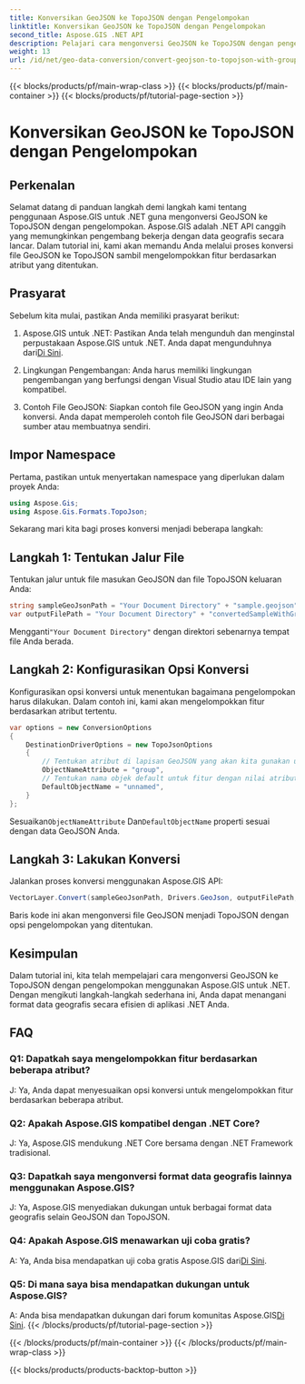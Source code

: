```yaml
---
title: Konversikan GeoJSON ke TopoJSON dengan Pengelompokan
linktitle: Konversikan GeoJSON ke TopoJSON dengan Pengelompokan
second_title: Aspose.GIS .NET API
description: Pelajari cara mengonversi GeoJSON ke TopoJSON dengan pengelompokan menggunakan Aspose.GIS untuk .NET dalam tutorial komprehensif ini.
weight: 13
url: /id/net/geo-data-conversion/convert-geojson-to-topojson-with-grouping/
---
```


{{< blocks/products/pf/main-wrap-class >}}
{{< blocks/products/pf/main-container >}}
{{< blocks/products/pf/tutorial-page-section >}}

# Konversikan GeoJSON ke TopoJSON dengan Pengelompokan

## Perkenalan

Selamat datang di panduan langkah demi langkah kami tentang penggunaan Aspose.GIS untuk .NET guna mengonversi GeoJSON ke TopoJSON dengan pengelompokan. Aspose.GIS adalah .NET API canggih yang memungkinkan pengembang bekerja dengan data geografis secara lancar. Dalam tutorial ini, kami akan memandu Anda melalui proses konversi file GeoJSON ke TopoJSON sambil mengelompokkan fitur berdasarkan atribut yang ditentukan.

## Prasyarat

Sebelum kita mulai, pastikan Anda memiliki prasyarat berikut:

1.  Aspose.GIS untuk .NET: Pastikan Anda telah mengunduh dan menginstal perpustakaan Aspose.GIS untuk .NET. Anda dapat mengunduhnya dari[Di Sini](https://releases.aspose.com/gis/net/).

2. Lingkungan Pengembangan: Anda harus memiliki lingkungan pengembangan yang berfungsi dengan Visual Studio atau IDE lain yang kompatibel.

3. Contoh File GeoJSON: Siapkan contoh file GeoJSON yang ingin Anda konversi. Anda dapat memperoleh contoh file GeoJSON dari berbagai sumber atau membuatnya sendiri.

## Impor Namespace

Pertama, pastikan untuk menyertakan namespace yang diperlukan dalam proyek Anda:

```csharp
using Aspose.Gis;
using Aspose.Gis.Formats.TopoJson;
```


Sekarang mari kita bagi proses konversi menjadi beberapa langkah:

## Langkah 1: Tentukan Jalur File

Tentukan jalur untuk file masukan GeoJSON dan file TopoJSON keluaran Anda:

```csharp
string sampleGeoJsonPath = "Your Document Directory" + "sample.geojson";
var outputFilePath = "Your Document Directory" + "convertedSampleWithGrouping_out.topojson";
```

 Mengganti`"Your Document Directory"` dengan direktori sebenarnya tempat file Anda berada.

## Langkah 2: Konfigurasikan Opsi Konversi

Konfigurasikan opsi konversi untuk menentukan bagaimana pengelompokan harus dilakukan. Dalam contoh ini, kami akan mengelompokkan fitur berdasarkan atribut tertentu.

```csharp
var options = new ConversionOptions
{
    DestinationDriverOptions = new TopoJsonOptions
    {
        // Tentukan atribut di lapisan GeoJSON yang akan kita gunakan untuk mengelompokkan objek
        ObjectNameAttribute = "group",
        // Tentukan nama objek default untuk fitur dengan nilai atribut yang tidak diketahui
        DefaultObjectName = "unnamed",
    }
};
```

 Sesuaikan`ObjectNameAttribute` Dan`DefaultObjectName` properti sesuai dengan data GeoJSON Anda.

## Langkah 3: Lakukan Konversi

Jalankan proses konversi menggunakan Aspose.GIS API:

```csharp
VectorLayer.Convert(sampleGeoJsonPath, Drivers.GeoJson, outputFilePath, Drivers.TopoJson, options);
```

Baris kode ini akan mengonversi file GeoJSON menjadi TopoJSON dengan opsi pengelompokan yang ditentukan.

## Kesimpulan

Dalam tutorial ini, kita telah mempelajari cara mengonversi GeoJSON ke TopoJSON dengan pengelompokan menggunakan Aspose.GIS untuk .NET. Dengan mengikuti langkah-langkah sederhana ini, Anda dapat menangani format data geografis secara efisien di aplikasi .NET Anda.

## FAQ

### Q1: Dapatkah saya mengelompokkan fitur berdasarkan beberapa atribut?
J: Ya, Anda dapat menyesuaikan opsi konversi untuk mengelompokkan fitur berdasarkan beberapa atribut.

### Q2: Apakah Aspose.GIS kompatibel dengan .NET Core?
J: Ya, Aspose.GIS mendukung .NET Core bersama dengan .NET Framework tradisional.

### Q3: Dapatkah saya mengonversi format data geografis lainnya menggunakan Aspose.GIS?
J: Ya, Aspose.GIS menyediakan dukungan untuk berbagai format data geografis selain GeoJSON dan TopoJSON.

### Q4: Apakah Aspose.GIS menawarkan uji coba gratis?
 A: Ya, Anda bisa mendapatkan uji coba gratis Aspose.GIS dari[Di Sini](https://releases.aspose.com/).

### Q5: Di mana saya bisa mendapatkan dukungan untuk Aspose.GIS?
 A: Anda bisa mendapatkan dukungan dari forum komunitas Aspose.GIS[Di Sini](https://forum.aspose.com/c/gis/33).
{{< /blocks/products/pf/tutorial-page-section >}}

{{< /blocks/products/pf/main-container >}}
{{< /blocks/products/pf/main-wrap-class >}}

{{< blocks/products/products-backtop-button >}}
